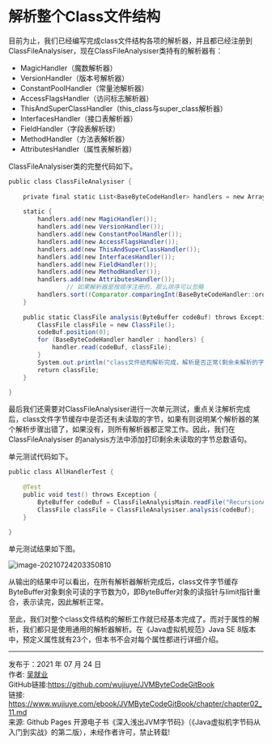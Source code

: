 # 解析整个Class文件结构

目前为止，我们已经编写完成class文件结构各项的解析器，并且都已经注册到ClassFileAnalysiser，现在ClassFileAnalysiser类持有的解析器有：

* MagicHandler（魔数解析器）
* VersionHandler（版本号解析器）
* ConstantPoolHandler（常量池解析器）
* AccessFlagsHandler（访问标志解析器）
* ThisAndSuperClassHandler（this_class与super_class解析器）
* InterfacesHandler（接口表解析器）
* FieldHandler（字段表解析球）
* MethodHandler（方法表解析器）
* AttributesHandler（属性表解析器）

ClassFileAnalysiser类的完整代码如下。

```java
public class ClassFileAnalysiser {  
  
    private final static List<BaseByteCodeHandler> handlers = new ArrayList<>();  
  
    static {  
        handlers.add(new MagicHandler());  
        handlers.add(new VersionHandler());  
        handlers.add(new ConstantPoolHandler());  
        handlers.add(new AccessFlagsHandler());  
        handlers.add(new ThisAndSuperClassHandler());  
        handlers.add(new InterfacesHandler());  
        handlers.add(new FieldHandler());  
        handlers.add(new MethodHandler());  
        handlers.add(new AttributesHandler());  
				// 如果解析器是按顺序注册的，那么排序可以忽略
      	handlers.sort((Comparator.comparingInt(BaseByteCodeHandler::order)));
    }  
  
    public static ClassFile analysis(ByteBuffer codeBuf) throws Exception {  
        ClassFile classFile = new ClassFile();  
        codeBuf.position(0);  
        for (BaseByteCodeHandler handler : handlers) {  
            handler.read(codeBuf, classFile);  
        }  
        System.out.println("class文件结构解析完成，解析是否正常(剩余未解析的字节数)：" + codeBuf.remaining());  
        return classFile;  
    }  
  
}  
```

最后我们还需要对ClassFileAnalysiser进行一次单元测试，重点关注解析完成后，class文件字节缓存中是否还有未读取的字节，如果有则说明某个解析器的某个解析步骤出错了，如果没有，则所有解析器都正常工作。因此，我们在ClassFileAnalysiser 的analysis方法中添加打印剩余未读取的字节总数语句。

单元测试代码如下。

```java
public class AllHandlerTest {  
  
    @Test  
    public void test() throws Exception {  
        ByteBuffer codeBuf = ClassFileAnalysisMain.readFile("RecursionAlgorithmMain.class");  
        ClassFile classFile = ClassFileAnalysiser.analysis(codeBuf);  
    }  
  
} 
```

单元测试结果如下图。

![image-20210724203350810](images/chapter02_11_01.png)

从输出的结果中可以看出，在所有解析器解析完成后，class文件字节缓存ByteBuffer对象剩余可读的字节数为0，即ByteBuffer对象的读指针与limit指针重合，表示读完，因此解析正常。

至此，我们对整个class文件结构的解析工作就已经基本完成了。而对于属性的解析，我们都只是使用通用的解析器解析。在《Java虚拟机规范》Java SE 8版本中，预定义属性就有23个，但本书不会对每个属性都进行详细介绍。

---

发布于：2021 年 07 月 24 日<br>作者: [吴就业](https://www.wujiuye.com/)<br>GitHub链接:https://github.com/wujiuye/JVMByteCodeGitBook<br>链接: https://www.wujiuye.com/ebook/JVMByteCodeGitBook/chapter/chapter02_11.md<br>来源: Github Pages 开源电子书《深入浅出JVM字节码》（《Java虚拟机字节码从入门到实战》的第二版），未经作者许可，禁止转载!<br>
